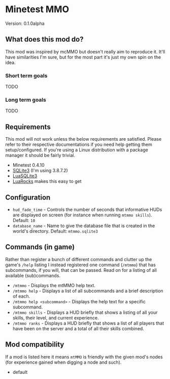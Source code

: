 Minetest MMO
============
Version: 0.1.0alpha

## What does this mod do?
This mod was inspired by mcMMO but doesn't really aim to reproduce it. It'll
have similarities I'm sure, but for the most part it's just my own spin
on the idea.

### Short term goals
TODO

### Long term goals
TODO

## Requirements
This mod will not work unless the below requirements are satisfied. Please refer to their
respective documentations if you need help getting them setup/configured. If you're using
a Linux distribution with a package manager it should be fairly trivial.
* Minetest 0.4.10
* [SQLite3](http://www.sqlite.org/) (I'm using 3.8.7.2)
* [LuaSQLite3](http://lua.sqlite.org/index.cgi/home)
 * [LuaRocks](http://luarocks.org/) makes this easy to get 

## Configuration
* `hud_fade_time` - Controls the number of seconds that informative HUDs are displayed on 
                  screen (for instance when running `mtmmo skills`). Default: `10`
* `database_name` - Name to give the database file that is created in the world's
                  directory. Default: `mtmmo.sqlite3`

## Commands (in game)
Rather than register a bunch of different commands and clutter up the game's `/help` listing
I instead registered one command (`/mtmmo`) that has subcommands, if you will, that can be passed.
Read on for a listing of all available (sub)commands.

 * `/mtmmo` - Displays the mtMMO help text.
 * `/mtmmo help` - Displays a list of all subcommands and a brief description of each.
 * `/mtmmo help <subcommand>` - Displays the help text for a specific subcommand.
 * `/mtmmo skills` - Displays a HUD briefly that shows a listing of all your skills, 
                     their level, and current experience.
 * `/mtmmo ranks` - Displays a HUD briefly that shows a list of all players that have been
                   on the server and a total of all their skills combined.

## Mod compatibility
If a mod is listed here it means `mtMMO` is friendly with the given mod's 
nodes (for experience gained when digging a node and such).

* default
